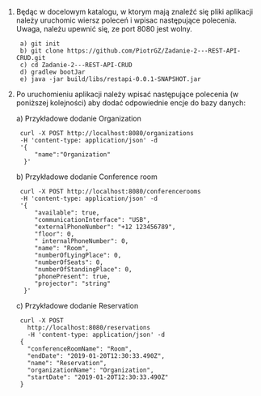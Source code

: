 1. Będąc w docelowym katalogu, w ktorym mają znaleźć się pliki aplikacji należy uruchomic wiersz poleceń i wpisac następujące polecenia. Uwaga, należu upewnić się, ze port 8080 jest wolny.

        a) git init
        b) git clone https://github.com/PiotrGZ/Zadanie-2---REST-API-CRUD.git
        c) cd Zadanie-2---REST-API-CRUD
        d) gradlew bootJar
        e) java -jar build/libs/restapi-0.0.1-SNAPSHOT.jar
    
2. Po uruchomieniu aplikacji należy wpisać następujące polecenia (w poniższej kolejności) aby dodać odpowiednie encje do bazy danych:
    
    a) Przykładowe dodanie Organization
    
        curl -X POST http://localhost:8080/organizations
        -H 'content-type: application/json' -d
        '{
            "name":"Organization"
         }'
    
    b) Przykładowe dodanie Conference room
    
        curl -X POST http://localhost:8080/conferencerooms
        -H 'content-type: application/json' -d
        '{
            "available": true,
            "communicationInterface": "USB",
            "externalPhoneNumber": "+12 123456789",
            "floor": 0,
            " internalPhoneNumber": 0,
            "name": "Room",
            "numberOfLyingPlace": 0,
            "numberOfSeats": 0,
            "numberOfStandingPlace": 0,
            "phonePresent": true,
            "projector": "string"
         }'
         
    c) Przykładowe dodanie Reservation
    
        curl -X POST 
          http://localhost:8080/reservations
          -H 'content-type: application/json' -d 
        {
          "conferenceRoomName": "Room",
          "endDate": "2019-01-20T12:30:33.490Z",
          "name": "Reservation",
          "organizationName": "Organization",
          "startDate": "2019-01-20T12:30:33.490Z"
        }
    
        